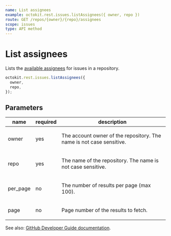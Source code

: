 ```yaml
---
name: List assignees
example: octokit.rest.issues.listAssignees({ owner, repo })
route: GET /repos/{owner}/{repo}/assignees
scope: issues
type: API method
---
```


# List assignees

Lists the [available assignees](https://docs.github.com/articles/assigning-issues-and-pull-requests-to-other-github-users/) for issues in a repository.

```js
octokit.rest.issues.listAssignees({
  owner,
  repo,
});
```

## Parameters

<table>
  <thead>
    <tr>
      <th>name</th>
      <th>required</th>
      <th>description</th>
    </tr>
  </thead>
  <tbody>
    <tr><td>owner</td><td>yes</td><td>

The account owner of the repository. The name is not case sensitive.

</td></tr>
<tr><td>repo</td><td>yes</td><td>

The name of the repository. The name is not case sensitive.

</td></tr>
<tr><td>per_page</td><td>no</td><td>

The number of results per page (max 100).

</td></tr>
<tr><td>page</td><td>no</td><td>

Page number of the results to fetch.

</td></tr>
  </tbody>
</table>

See also: [GitHub Developer Guide documentation](https://docs.github.com/enterprise-cloud@latest//rest/reference/issues#list-assignees).
